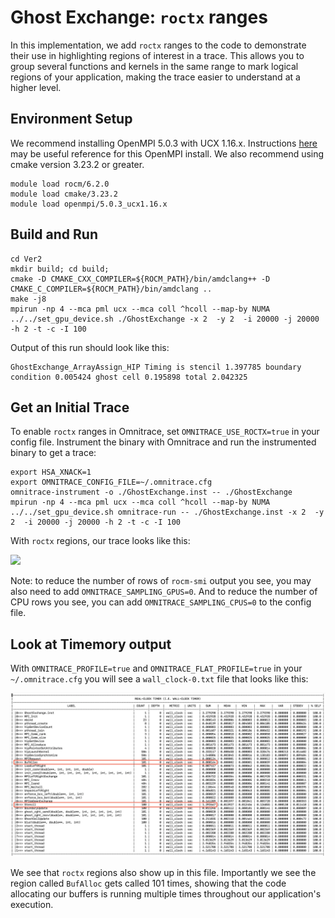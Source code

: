 # Ghost Exchange: `roctx` ranges

In this implementation, we add `roctx` ranges to the code to demonstrate their use
in highlighting regions of interest in a trace. This allows you to group several
functions and kernels in the same range to mark logical regions of your application,
making the trace easier to understand at a higher level.

## Environment Setup

We recommend installing OpenMPI 5.0.3 with UCX 1.16.x. Instructions [here](https://github.com/amd/HPCTrainingDock/blob/main/comm/sources/scripts/openmpi_setup.sh) may be useful reference for this OpenMPI install. We also recommend using cmake version 3.23.2 or greater.

```
module load rocm/6.2.0
module load cmake/3.23.2
module load openmpi/5.0.3_ucx1.16.x
```

## Build and Run

```
cd Ver2
mkdir build; cd build;
cmake -D CMAKE_CXX_COMPILER=${ROCM_PATH}/bin/amdclang++ -D CMAKE_C_COMPILER=${ROCM_PATH}/bin/amdclang ..
make -j8
mpirun -np 4 --mca pml ucx --mca coll ^hcoll --map-by NUMA ../../set_gpu_device.sh ./GhostExchange -x 2  -y 2  -i 20000 -j 20000 -h 2 -t -c -I 100
```

Output of this run should look like this:

```
GhostExchange_ArrayAssign_HIP Timing is stencil 1.397785 boundary condition 0.005424 ghost cell 0.195898 total 2.042325
```

## Get an Initial Trace

To enable `roctx` ranges in Omnitrace, set `OMNITRACE_USE_ROCTX=true` in your config file. 
Instrument the binary with Omnitrace and run the instrumented binary to get a trace:

```
export HSA_XNACK=1
export OMNITRACE_CONFIG_FILE=~/.omnitrace.cfg
omnitrace-instrument -o ./GhostExchange.inst -- ./GhostExchange
mpirun -np 4 --mca pml ucx --mca coll ^hcoll --map-by NUMA ../../set_gpu_device.sh omnitrace-run -- ./GhostExchange.inst -x 2  -y 2  -i 20000 -j 20000 -h 2 -t -c -I 100
```

With `roctx` regions, our trace looks like this:

<p><img src="roctx_trace.png"/></p>

Note: to reduce the number of rows of `rocm-smi` output you see, you may also need to add `OMNITRACE_SAMPLING_GPUS=0`. And to reduce the number of CPU rows you see, you can add `OMNITRACE_SAMPLING_CPUS=0` to the config file.

## Look at Timemory output

With `OMNITRACE_PROFILE=true` and `OMNITRACE_FLAT_PROFILE=true` in your
`~/.omnitrace.cfg` you will see a `wall_clock-0.txt` file that looks like this:

<p><img src="timemory_output.png"/></p>

We see that `roctx` regions also show up in this file. Importantly we see the region
called `BufAlloc` gets called 101 times, showing that the code allocating our buffers
is running multiple times throughout our application's execution.
